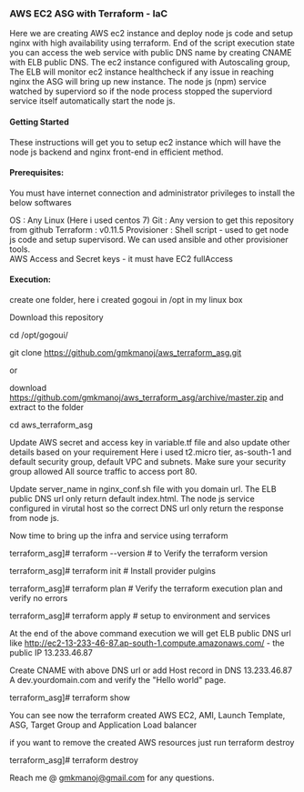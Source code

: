 <h3>AWS EC2 ASG with Terraform - IaC </h3>

Here we are creating AWS ec2 instance and deploy node js code and setup nginx with high availability using terraform. 
End of the script execution state you can access the web service with public DNS name by creating CNAME with ELB public DNS. The ec2 instance configured with Autoscaling group, The ELB will monitor ec2 instance healthcheck if any issue in reaching nginx the ASG will bring up new instance. The node js (npm) service watched by superviord so if the node process stopped the superviord service itself automatically start the node js.

<h4>Getting Started</h4>

These instructions will get you to setup ec2 instance which will have the node js backend and nginx front-end in efficient method.

<h4>Prerequisites:</h4>

You must have internet connection and administrator privileges to install the below softwares

OS : Any Linux (Here i used centos 7)
Git : Any version to get this repository from github
Terraform : v0.11.5
  Provisioner : Shell script - used to get node js code and setup supervisord. We can used ansible and other provisioner tools.              
AWS Access and Secret keys - it must have EC2 fullAccess

<h4>Execution:</h4>

create one folder, here i created gogoui in /opt in my linux box

Download this repository

cd /opt/gogoui/

git clone https://github.com/gmkmanoj/aws_terraform_asg.git

or 

download https://github.com/gmkmanoj/aws_terraform_asg/archive/master.zip and extract to the folder

cd aws_terraform_asg

Update AWS secret and access key in variable.tf file and also update other details based on your requirement
  Here i used t2.micro tier, as-south-1 and default security group, default VPC and subnets.
  Make sure your security group allowed All source traffic to access port 80.

Update server_name in nginx_conf.sh file with you domain url.
  The ELB public DNS url only return default index.html. The node js service configured in virutal host so the correct DNS url only return the response from node js.
  
Now time to bring up the infra and service using terraform

terraform_asg]# terraform --version            # to Verify the terraform version

terraform_asg]# terraform init                 # Install provider pulgins

terraform_asg]# terraform plan                 # Verify the terraform execution plan and verify no errors

terraform_asg]# terraform apply                # setup to environment and services

At the end of the above command execution we will get ELB public DNS url like 
http://ec2-13-233-46-87.ap-south-1.compute.amazonaws.com/ - the public IP 13.233.46.87

Create CNAME with above DNS url or add Host record in DNS 13.233.46.87 A dev.yourdomain.com and verify the "Hello world" page.

terraform_asg]# terraform show                

You can see now the terraform created AWS EC2, AMI, Launch Template, ASG, Target Group and Application Load balancer

if you want to remove the created AWS resources just run terraform destroy

terraform_asg]# terraform destroy

Reach me @ gmkmanoj@gmail.com for any questions.
